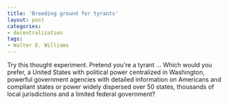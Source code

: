 ```yaml
---
title: 'Breeding ground for tyrants'
layout: post
categories:
- decentralization
tags:
- Walter E. Williams
---
```


Try this thought experiment. Pretend you're a tyrant ... Which would you prefer, a United States with political power centralized in Washington, powerful government agencies with detailed information on Americans and compliant states or power widely dispersed over 50 states, thousands of local jurisdictions and a limited federal government?